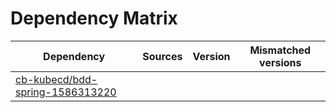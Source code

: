 # Dependency Matrix

Dependency | Sources | Version | Mismatched versions
---------- | ------- | ------- | -------------------
[cb-kubecd/bdd-spring-1586313220](https://github.com/cb-kubecd/bdd-spring-1586313220.git) |  | []() | 
